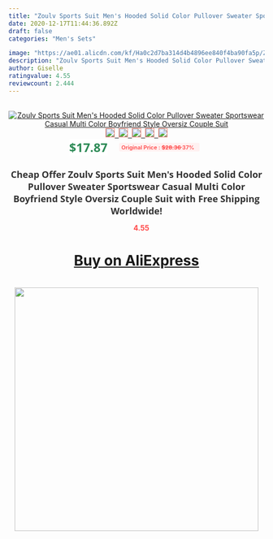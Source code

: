 ```yaml
---
title: "Zoulv Sports Suit Men's Hooded Solid Color Pullover Sweater Sportswear Casual Multi Color Boyfriend Style Oversiz Couple Suit"
date: 2020-12-17T11:44:36.892Z
draft: false
categories: "Men's Sets"

image: "https://ae01.alicdn.com/kf/Ha0c2d7ba314d4b4896ee840f4ba90fa5p/Zoulv-Sports-Suit-Men-s-Hooded-Solid-Color-Pullover-Sweater-Sportswear-Casual-Multi-Color-Boyfriend-Style.jpg"
description: "Zoulv Sports Suit Men's Hooded Solid Color Pullover Sweater Sportswear Casual Multi Color Boyfriend Style Oversiz Couple Suit"
author: Giselle
ratingvalue: 4.55
reviewcount: 2.444
---
```

<br>
<div style="text-align: center;">
<a href="https://s.click.aliexpress.com/e/_AFPFPf" target="_blank" rel="nofollow noopener noreferrer"><img alt="Zoulv Sports Suit Men's Hooded Solid Color Pullover Sweater Sportswear Casual Multi Color Boyfriend Style Oversiz Couple Suit" class="magnifier-image" src="https://ae01.alicdn.com/kf/Ha0c2d7ba314d4b4896ee840f4ba90fa5p/Zoulv-Sports-Suit-Men-s-Hooded-Solid-Color-Pullover-Sweater-Sportswear-Casual-Multi-Color-Boyfriend-Style.jpg_640x640.jpg">
<br>
<img style="border:1px solid salmon" src="https://ae01.alicdn.com/kf/Ha0c2d7ba314d4b4896ee840f4ba90fa5p/Zoulv-Sports-Suit-Men-s-Hooded-Solid-Color-Pullover-Sweater-Sportswear-Casual-Multi-Color-Boyfriend-Style.jpg_120x120.jpg">&nbsp;&nbsp;<img style="border:1px solid salmon" src="https://ae01.alicdn.com/kf/H2d2cf931926041728671fbfaaec5ea8fT/Zoulv-Sports-Suit-Men-s-Hooded-Solid-Color-Pullover-Sweater-Sportswear-Casual-Multi-Color-Boyfriend-Style.jpg_120x120.jpg">&nbsp;&nbsp;<img style="border:1px solid salmon" src="https://ae01.alicdn.com/kf/H6ca9e7aa75804bcbb4395b3a3930b04f6/Zoulv-Sports-Suit-Men-s-Hooded-Solid-Color-Pullover-Sweater-Sportswear-Casual-Multi-Color-Boyfriend-Style.jpg_120x120.jpg">&nbsp;&nbsp;<img style="border:1px solid salmon" src="https://ae01.alicdn.com/kf/H68aa6a61ced24513b44914dc8b4161c2g/Zoulv-Sports-Suit-Men-s-Hooded-Solid-Color-Pullover-Sweater-Sportswear-Casual-Multi-Color-Boyfriend-Style.jpg_120x120.jpg">&nbsp;&nbsp;<img style="border:1px solid salmon" src="https://ae01.alicdn.com/kf/Hdcd32b5d01f544b09042a75dd5d47806k/Zoulv-Sports-Suit-Men-s-Hooded-Solid-Color-Pullover-Sweater-Sportswear-Casual-Multi-Color-Boyfriend-Style.jpg_120x120.jpg"></a></div><br0>
<div style="text-align: center;"><span style="background-color: white; border: 0px; box-sizing: border-box; color: seagreen; display: inline-block; font-family: &quot;open sans&quot; , &quot;arial&quot; , &quot;helvetica&quot; , sans-serif , &quot;heiti&quot;; font-size: 24px; font-stretch: inherit; font-weight: 700; line-height: inherit; margin: 0px 10px 0px 0px; padding: 0px; vertical-align: middle;">$17.87 </span>
<span style="background: rgb(255 , 241 , 241); border-radius: 3px; border: 0px; box-sizing: border-box; color: #ff4747; display: inline-block; font-family: inherit; font-size: 12px; font-stretch: inherit; font-style: inherit; font-variant: inherit; font-weight: 600; line-height: inherit; margin: 0px; padding: 2px 5px; transform: scale(0.9); vertical-align: middle;">Original Price : <b style="text-decoration: line-through;">$28.36 </b> 37%&nbsp;&nbsp;</span></div>
<h1 style="color: #333333; display: inline-block; font-family: &quot;open sans&quot; , &quot;arial&quot; , &quot;helvetica&quot; , sans-serif , &quot;heiti&quot;; font-size: 18px; font-stretch: inherit; font-weight: 700; text-align: center;">Cheap Offer Zoulv Sports Suit Men's Hooded Solid Color Pullover Sweater Sportswear Casual Multi Color Boyfriend Style Oversiz Couple Suit with Free Shipping Worldwide!</h1>
<div style="color: #ff4747; text-align: center;">
<img src="https://4.bp.blogspot.com/-M0ZcTcb-5uY/XleCXlxnR4I/AAAAAAAAAEc/OrjgMkXV1oMQFaCRZj5HQwOCBcu3w1FegCPcBGAYYCw/s1600/star.png" style="height: 15px;">&nbsp;<b>4.55</b></div>
<div class="button_cont" align="center"><a class="buynow_a" href="https://s.click.aliexpress.com/e/_AFPFPf" target="_blank" rel="nofollow noopener noreferrer"><H1>Buy on AliExpress</H1></a></div><br>
<div class="separator" style="clear: both; text-align: center;">
<img src="https://lh3.googleusercontent.com/-pTy5HemUv9M/XlePHvY0dAI/AAAAAAAAAE4/0nX5iRUoIWY8eMW9Dpxeirr157OZliDIgCLcBGAsYHQ/s1600/badge.gif" width="480">
</div>
